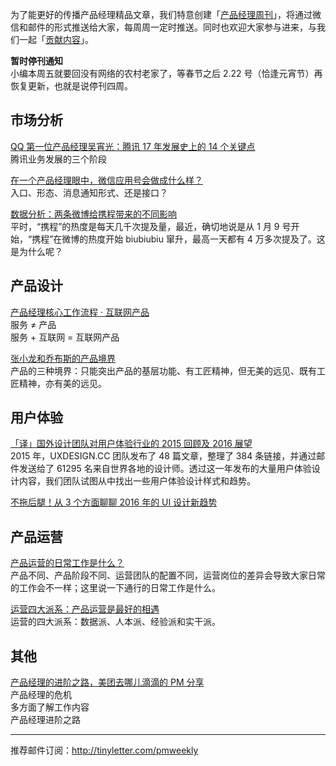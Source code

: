 为了能更好的传播产品经理精品文章，我们特意创建「[产品经理周刊](http://pmweekly.com/)」，将通过微信和邮件的形式推送给大家，每周周一定时推送。同时也欢迎大家参与进来，与我们一起「[贡献内容](https://github.com/vincent4j/pmweekly.com/issues/new)」。     

__暂时停刊通知__          
小编本周五就要回没有网络的农村老家了，等春节之后 2.22 号（恰逢元宵节）再恢复更新，也就是说停刊四周。          

## 市场分析 

[QQ 第一位产品经理吴宵光：腾讯 17 年发展史上的 14 个关键点](http://mp.weixin.qq.com/s?__biz=MzA3NjAwOTk0NA==&mid=401735780&idx=1&sn=17a7b60fed36e8511ee9453aa4547897&scene=23&srcid=0118oMFGYwjjwfr1oPkGWdg0#rd)   
腾讯业务发展的三个阶段   

[在一个产品经理眼中，微信应用号会做成什么样？](http://mp.weixin.qq.com/s?__biz=MzAxMDcxNDg2Mg==&mid=406078403&idx=2&sn=4985f815bf6f022bada0923af1711e2e&scene=23&srcid=0118y7knWEKKlpajy3CWy1J7#rd)   
入口、形态、消息通知形式、还是接口？      
 
[数据分析：两条微博给携程带来的不同影响](http://card.weibo.com/article/h5/s#cid=1001603930433107688459)   
平时，“携程”的热度是每天几千次提及量，最近，确切地说是从 1 月 9 号开始，“携程”在微博的热度开始 biubiubiu 窜升，最高一天都有 4 万多次提及了。这是为什么呢？    
  
## 产品设计   

[产品经理核心工作流程 · 互联网产品](http://mp.weixin.qq.com/s?__biz=MzA4OTQ2NDk0MQ==&mid=402053512&idx=1&sn=68c702256314f07c73b2498fd8a99449&scene=23&srcid=0113ustR1KcVe4EIEozMQgAb#rd)   
服务 ≠ 产品   
服务 + 互联网 = 互联网产品     

[张小龙和乔布斯的产品境界](http://mp.weixin.qq.com/s?__biz=MzA5NzAzMjIxMw==&mid=401630527&idx=2&sn=467493461309ed7db5efb9cc860e58f4&scene=23&srcid=0118peQA91I5YAyt7CtsjBQF#rd)    
产品的三种境界：只能突出产品的基层功能、有工匠精神，但无美的远见、既有工匠精神，亦有美的远见。   
    
 
## 用户体验 

[「译」国外设计团队对用户体验行业的 2015 回顾及 2016 展望](http://uxren.cn/?p=29235)    
2015 年，UXDESIGN.CC 团队发布了 48 篇文章，整理了 384 条链接，并通过邮件发送给了 61295 名来自世界各地的设计师。透过这一年发布的大量用户体验设计内容，我们团队试图从中找出一些用户体验设计样式和趋势。  

[不拖后腿！从 3 个方面聊聊 2016 年的 UI 设计新趋势](http://mp.weixin.qq.com/s?__biz=MzAxMDcxNDg2Mg==&mid=406078403&idx=1&sn=35065609bb6c547fb68e21ca1def41fb&scene=23&srcid=0118uyR82fHo0VOzTdbOKV4n#rd)       

## 产品运营 

[产品运营的日常工作是什么？](http://mp.weixin.qq.com/s?__biz=MjM5NTQ5MjIyMA==&mid=403412165&idx=1&sn=e4ab31bb59ff323eb25041b24ead54d9&scene=23&srcid=0118F05cHjAnycDBghksrXll#rd)    
产品不同、产品阶段不同、运营团队的配置不同，运营岗位的差异会导致大家日常的工作会不一样；这里说一下通行的日常工作是什么。    

[运营四大派系：产品运营是最好的相遇](http://mp.weixin.qq.com/s?__biz=MjM5NTQ5MjIyMA==&mid=403385822&idx=2&sn=6db4a7324eb628fb66bbe81aa9bebdbe&scene=23&srcid=0118cWWHBOnehJKfhveNenMD#rd)   
运营的四大派系：数据派、人本派、经验派和实干派。   



## 其他 

[产品经理的进阶之路，美团去哪儿滴滴的 PM 分享](http://mp.weixin.qq.com/s?__biz=MzA4NTQ2NDkwOQ==&mid=404503814&idx=1&sn=b2eca66d1d9aa1fcf3a98a8effd6b9a2&scene=23&srcid=0116cYALzzP0cDQvLPZY3teg#rd)   
产品经理的危机   
多方面了解工作内容    
产品经理进阶之路    


---
推荐邮件订阅：<http://tinyletter.com/pmweekly>  
      
  
 
